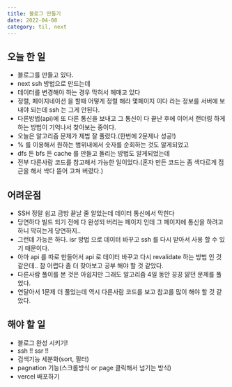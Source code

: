 ```yaml
---
title: 블로그 만들기
date: 2022-04-08
category: til, next
---
```


## 오늘 한 일

- 블로그를 만들고 있다.
- next ssh 방법으로 만드는데
- 데이터를 변경해야 하는 경우 막혀서 헤매고 있다
- 정렬, 페이지네이션 을 할때 어떻게 정렬 해라 몇페이지 이다 라는 정보를 서버에 보내야 되는데 ssh 는 그게 안된다.
- 다른방법(api)에 또 다른 통신을 보내고 그 통신이 다 끝난 후에 이어서 랜더링 하게 하는 방법이 기억나서 찾아보는 중이다.
- 오늘은 알고리즘 문제가 제법 잘 풀렸다.(한번에 2문제나 성공!)
- % 를 이용해서 원하는 범위내에서 숫자를 순회하는 것도 알게되었고
- dfs 든 bfs 든 cache 를 만들고 돌리는 방법도 알게되었는데
- 전부 다른사람 코드를 참고해서 가능한 일이었다.(혼자 만든 코드는 좀 색다르게 접근을 해서 싹다 뜯어 고쳐 버렸다.)

## 어려운점

- SSH 정말 쉽고 금방 끝날 줄 알았는데 데이터 통신에서 막힌다
- 당연하다 빌드 되기 전에 다 완성되 버리는 페이지 인데 그 페이지에 통신을 하려고 하니 막히는게 당연하지..
- 그런데 가능은 하다. isr 방법 으로 데이터 바꾸고 ssh 를 다시 받아서 사용 할 수 있기 때문이다.
- 아마 api 를 따로 만들어서 api 로 데이터 바꾸고 다시 revalidate 하는 방법 인 것 같은데.. 참 어렵다 좀 더 찾아보고 공부 해야 할 것 같았다.
- 다른사람 풀이를 본 것은 아쉽지만 그래도 알고리즘 4일 동안 끙끙 앓던 문제를 풀었다.
- 연달아서 1문제 더 풀었는데 역시 다른사람 코드를 보고 참고를 많이 해야 할 것 같았다.

## 해야 할 일

- 블로그 완성 시키기!
- ssh !! ssr !!
- 검색기능 세분화(sort, 필터)
- pagnation 기능(스크롤방식 or page 클릭해서 넘기는 방식)
- vercel 배포하기
